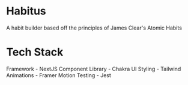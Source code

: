 # Habitus

A habit builder based off the principles of James Clear's Atomic Habits

# Tech Stack

Framework - NextJS
Component Library - Chakra UI
Styling - Tailwind
Animations - Framer Motion
Testing - Jest
